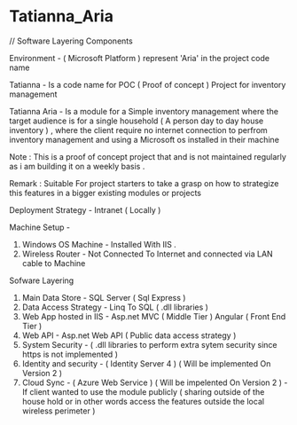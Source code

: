 # Tatianna_Aria
// Software Layering Components


Environment - ( Microsoft Platform ) represent 'Aria' in the project code name

Tatianna - Is a code name for POC ( Proof of concept ) Project for inventory management

Tatianna Aria - Is a module for a Simple inventory management where the target audience is for a single household ( A person day to day house inventory ) , where the client require no internet connection to perfrom inventory management and using a Microsoft os installed in their machine 

Note : This is a proof of concept project that and is not maintained regularly as i am building it on a weekly basis . 

Remark : Suitable For project starters to take a grasp on how to strategize this features in a bigger existing  modules or projects 

Deployment Strategy - Intranet ( Locally ) 

Machine Setup -

1. Windows OS Machine - Installed With IIS . 
2. Wireless Router - Not Connected To Internet and connected via LAN cable to Machine

Sofware Layering 

1. Main Data Store - SQL Server ( Sql Express ) 
2. Data Access Strategy - Linq To SQL ( .dll libraries ) 
3. Web App hosted in IIS - Asp.net MVC ( Middle Tier ) Angular ( Front End Tier ) 
4. Web API - Asp.net Web API ( Public data access strategy ) 
5. System Security - ( .dll libraries to perform extra sytem security since https is not implemented )
6. Identity and security - ( Identity Server 4 ) ( Will be implemented On Version 2 )
7. Cloud Sync - ( Azure Web Service ) ( Will be impelented On Version 2 ) - If client wanted to use the module publicly ( sharing outside of the house hold or in other words access the features outside the local wireless perimeter )




